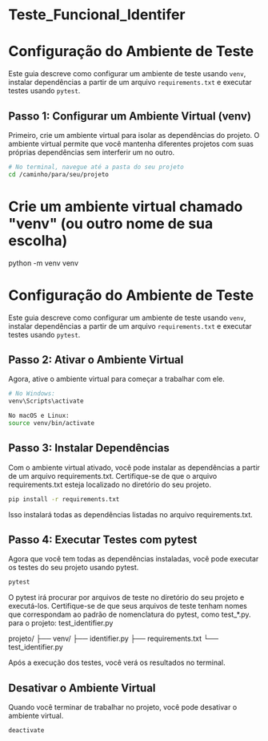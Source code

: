 # Teste_Funcional_Identifer

# Configuração do Ambiente de Teste

Este guia descreve como configurar um ambiente de teste usando `venv`, instalar dependências a partir de um arquivo `requirements.txt` e executar testes usando `pytest`.

## Passo 1: Configurar um Ambiente Virtual (venv)

Primeiro, crie um ambiente virtual para isolar as dependências do projeto. O ambiente virtual permite que você mantenha diferentes projetos com suas próprias dependências sem interferir um no outro.

```bash
# No terminal, navegue até a pasta do seu projeto
cd /caminho/para/seu/projeto
```

# Crie um ambiente virtual chamado "venv" (ou outro nome de sua escolha)
python -m venv venv

# Configuração do Ambiente de Teste

Este guia descreve como configurar um ambiente de teste usando `venv`, instalar dependências a partir de um arquivo `requirements.txt` e executar testes usando `pytest`.

## Passo 2: Ativar o Ambiente Virtual

Agora, ative o ambiente virtual para começar a trabalhar com ele.

```bash
# No Windows:
venv\Scripts\activate
```
```bash
No macOS e Linux:
source venv/bin/activate
```
## Passo 3: Instalar Dependências

Com o ambiente virtual ativado, você pode instalar as dependências a partir de um arquivo requirements.txt. Certifique-se de que o arquivo requirements.txt esteja localizado no diretório do seu projeto.

```bash
pip install -r requirements.txt
```
Isso instalará todas as dependências listadas no arquivo requirements.txt.


## Passo 4: Executar Testes com pytest

Agora que você tem todas as dependências instaladas, você pode executar os testes do seu projeto usando pytest.

```bash
pytest
```
O pytest irá procurar por arquivos de teste no diretório do seu projeto e executá-los. Certifique-se de que seus arquivos de teste tenham nomes que correspondam ao padrão de nomenclatura do pytest, como test_*.py. para o projeto: test_identifier.py


projeto/
├── venv/
├── identifier.py
├── requirements.txt
└── test_identifier.py


Após a execução dos testes, você verá os resultados no terminal.

## Desativar o Ambiente Virtual

Quando você terminar de trabalhar no projeto, você pode desativar o ambiente virtual.

```bash
deactivate
```
